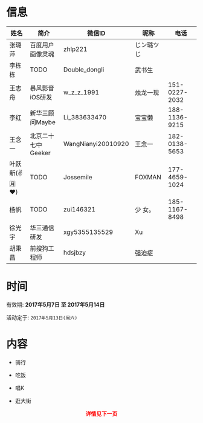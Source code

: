 # 信息

|姓名|简介|微信ID|昵称|电话|
|---|---|---|---|---|
|张璐萍|百度用户画像灵魂|zhlp221|じン璐ツじ|
|李栋栋|TODO|Double_dongli|武书生|
|王志舟|暴风影音iOS研发|w_z_z_1991|烛龙一现|151-0227-2032
|李红|新华三顾问Maybe|Li_383633470|宝宝懒|188-1136-9215
|王念一|北京二十七中Geeker|WangNianyi20010920|王念一|182-0138-5653
|叶跃新(✌️🈷️❤️)|TODO|Jossemile|FOXMAN|177-4659-1024
|杨帆|TODO|zui146321|少  女。|185-1167-8498
|徐光宇|华三通信研发|xgy5355135529|Xu|
|胡秉昌|前搜狗工程师|hdsjbzy|强迫症|


# 时间

有效期: **2017年5月7日 至 2017年5月14日**

活动定于: `2017年5月13日(周六)`


# 内容

- 骑行

- 吃饭

- 唱K

- 逛大街

<p align="center"><b><font color="red">详情见下一页</font></b></p>









